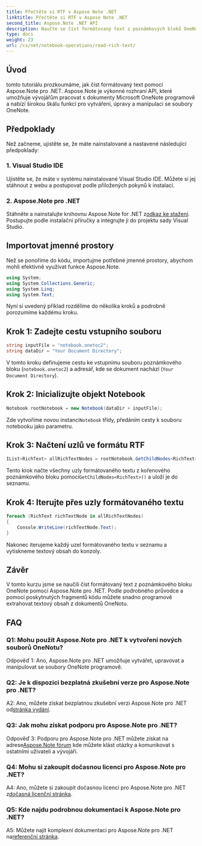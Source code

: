 ```yaml
---
title: Přečtěte si RTF v Aspose Note .NET
linktitle: Přečtěte si RTF v Aspose Note .NET
second_title: Aspose.Note .NET API
description: Naučte se číst formátovaný text z poznámkových bloků OneNote programově pomocí Aspose.Note pro .NET. Pro snadnou integraci postupujte podle našeho podrobného návodu.
type: docs
weight: 23
url: /cs/net/notebook-operations/read-rich-text/
---
```

## Úvod

tomto tutoriálu prozkoumáme, jak číst formátovaný text pomocí Aspose.Note pro .NET. Aspose.Note je výkonné rozhraní API, které umožňuje vývojářům pracovat s dokumenty Microsoft OneNote programově a nabízí širokou škálu funkcí pro vytváření, úpravy a manipulaci se soubory OneNote.

## Předpoklady

Než začneme, ujistěte se, že máte nainstalované a nastavené následující předpoklady:

### 1. Visual Studio IDE

Ujistěte se, že máte v systému nainstalované Visual Studio IDE. Můžete si jej stáhnout z webu a postupovat podle přiložených pokynů k instalaci.

### 2. Aspose.Note pro .NET

 Stáhněte a nainstalujte knihovnu Aspose.Note for .NET z[odkaz ke stažení](https://releases.aspose.com/note/net/). Postupujte podle instalační příručky a integrujte ji do projektu sady Visual Studio.

## Importovat jmenné prostory

Než se ponoříme do kódu, importujme potřebné jmenné prostory, abychom mohli efektivně využívat funkce Aspose.Note.

```csharp
using System;
using System.Collections.Generic;
using System.Linq;
using System.Text;
```

Nyní si uvedený příklad rozdělíme do několika kroků a podrobně porozumíme každému kroku.

## Krok 1: Zadejte cestu vstupního souboru

```csharp
string inputFile = "notebook.onetoc2";
string dataDir = "Your Document Directory";
```

V tomto kroku definujeme cestu ke vstupnímu souboru poznámkového bloku (`notebook.onetoc2`) a adresář, kde se dokument nachází (`Your Document Directory`).

## Krok 2: Inicializujte objekt Notebook

```csharp
Notebook rootNotebook = new Notebook(dataDir + inputFile);
```

 Zde vytvoříme novou instanci`Notebook` třídy, předáním cesty k souboru notebooku jako parametru.

## Krok 3: Načtení uzlů ve formátu RTF

```csharp
IList<RichText> allRichTextNodes = rootNotebook.GetChildNodes<RichText>();
```

 Tento krok načte všechny uzly formátovaného textu z kořenového poznámkového bloku pomocí`GetChildNodes<RichText>()` a uloží je do seznamu.

## Krok 4: Iterujte přes uzly formátovaného textu

```csharp
foreach (RichText richTextNode in allRichTextNodes)
{
    Console.WriteLine(richTextNode.Text);
}
```

Nakonec iterujeme každý uzel formátovaného textu v seznamu a vytiskneme textový obsah do konzoly.

## Závěr

V tomto kurzu jsme se naučili číst formátovaný text z poznámkového bloku OneNote pomocí Aspose.Note pro .NET. Podle podrobného průvodce a pomocí poskytnutých fragmentů kódu můžete snadno programově extrahovat textový obsah z dokumentů OneNotu.

## FAQ

### Q1: Mohu použít Aspose.Note pro .NET k vytvoření nových souborů OneNotu?

Odpověď 1: Ano, Aspose.Note pro .NET umožňuje vytvářet, upravovat a manipulovat se soubory OneNote programově.

### Q2: Je k dispozici bezplatná zkušební verze pro Aspose.Note pro .NET?

A2: Ano, můžete získat bezplatnou zkušební verzi Aspose.Note pro .NET od[stránka vydání](https://releases.aspose.com/).

### Q3: Jak mohu získat podporu pro Aspose.Note pro .NET?

 Odpověď 3: Podporu pro Aspose.Note pro .NET můžete získat na adrese[Aspose.Note fórum](https://forum.aspose.com/c/note/28) kde můžete klást otázky a komunikovat s ostatními uživateli a vývojáři.

### Q4: Mohu si zakoupit dočasnou licenci pro Aspose.Note pro .NET?

 A4: Ano, můžete si zakoupit dočasnou licenci pro Aspose.Note pro .NET z[dočasná licenční stránka](https://purchase.aspose.com/temporary-license/).

### Q5: Kde najdu podrobnou dokumentaci k Aspose.Note pro .NET?

 A5: Můžete najít komplexní dokumentaci pro Aspose.Note pro .NET na[referenční stránka](https://reference.aspose.com/note/net/).